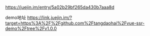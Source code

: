 

https://juejin.im/entry/5a02b29bf265da430b7aaa8d

demo地址 https://link.juejin.im/?target=https%3A%2F%2Fgithub.com%2Ftangdaohai%2Fvue-ssr-demo%2Ftree%2Fv1.0.0